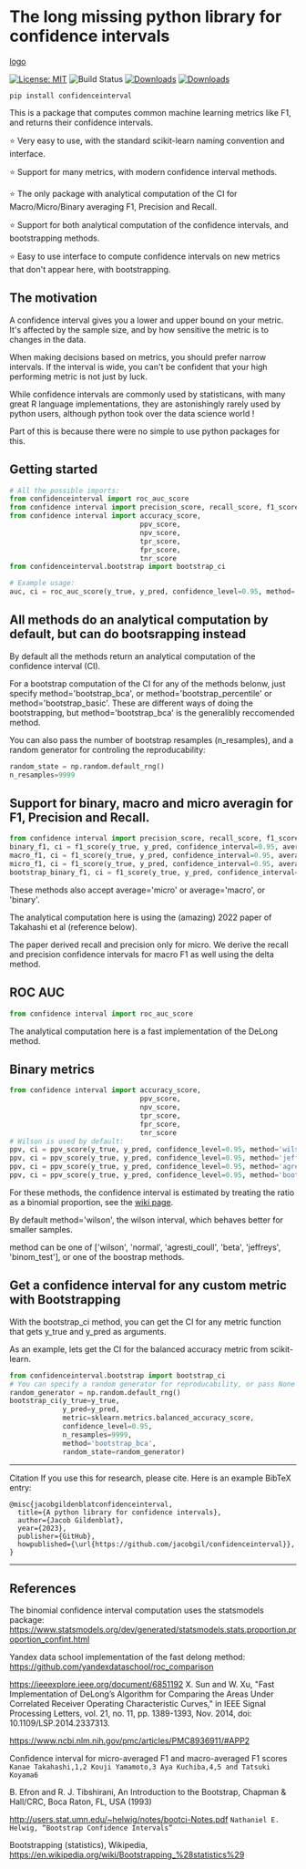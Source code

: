 # The long missing python library for confidence intervals
[logo](logo.png)

[![License: MIT](https://img.shields.io/badge/License-MIT-yellow.svg)](https://opensource.org/licenses/MIT)
![Build Status](https://github.com/jacobgil/confidenceinterval/workflows/Tests/badge.svg)
[![Downloads](https://static.pepy.tech/personalized-badge/confidenceinterval?period=month&units=international_system&left_color=black&right_color=brightgreen&left_text=Monthly%20Downloads)](https://pepy.tech/project/confidenceinterval)
[![Downloads](https://static.pepy.tech/personalized-badge/confidenceinterval?period=total&units=international_system&left_color=black&right_color=blue&left_text=Total%20Downloads)](https://pepy.tech/project/confidenceinterval)

`pip install confidenceinterval`

This is a package that computes common machine learning metrics like F1, and returns their confidence intervals.


⭐ Very easy to use, with the standard scikit-learn naming convention and interface.

⭐ Support for many metrics, with modern confidence interval methods.

⭐ The only package with analytical computation of the CI for Macro/Micro/Binary averaging F1, Precision and Recall.

⭐ Support for both analytical computation of the confidence intervals, and bootstrapping methods.

⭐ Easy to use interface to compute confidence intervals on new metrics that don't appear here, with bootstrapping.

## The motivation

A confidence interval gives you a lower and upper bound on your metric. It's affected by the sample size, and by how sensitive the metric is to changes in the data.

When making decisions based on metrics, you should prefer narrow intervals. If the interval is wide, you can't be confident that your high performing metric is not just by luck.

While confidence intervals are commonly used by statisticans, with many great R language implementations,
they are astonishingly rarely used by python users, although python took over the data science world !

Part of this is because there were no simple to use python packages for this.


## Getting started

```python
# All the possible imports:
from confidenceinterval import roc_auc_score
from confidence interval import precision_score, recall_score, f1_score
from confidence interval import accuracy_score,
                                ppv_score,
                                npv_score,
                                tpr_score,
                                fpr_score,
                                tnr_score
from confidenceinterval.bootstrap import bootstrap_ci

# Example usage:
auc, ci = roc_auc_score(y_true, y_pred, confidence_level=0.95, method='bootstrap_bca', n_resamples=5000)
```

## All methods do an analytical computation by default, but can do bootsrapping instead
By default all the methods return an analytical computation of the confidence interval (CI).

For a bootstrap computation of the CI for any of the methods belonw, just specify method='bootstrap_bca', or method='bootstrap_percentile' or method='bootstrap_basic'.
These are different ways of doing the bootstrapping, but method='bootstrap_bca' is the generalibly reccomended method.

You can also pass the number of bootstrap resamples (n_resamples), and a random generator for controling the reproducability:

```python
random_state = np.random.default_rng()
n_resamples=9999
```

## Support for binary, macro and micro averagin for F1, Precision and Recall.
```python
from confidence interval import precision_score, recall_score, f1_score
binary_f1, ci = f1_score(y_true, y_pred, confidence_interval=0.95, average='binary')
macro_f1, ci = f1_score(y_true, y_pred, confidence_interval=0.95, average='macro')
micro_f1, ci = f1_score(y_true, y_pred, confidence_interval=0.95, average='micro')
bootstrap_binary_f1, ci = f1_score(y_true, y_pred, confidence_interval=0.95, average='binary', method='bootstrap_bca', n_resamples=5000)

```

These methods also accept average='micro' or average='macro', or 'binary'.

The analytical computation here is using the (amazing) 2022 paper of Takahashi et al (reference below).

The paper derived recall and precision only for micro. We derive the recall and precision confidence intervals for macro F1 as well using the delta method.


## ROC AUC
```python
from confidence interval import roc_auc_score
```
The analytical computation here is a fast implementation of the DeLong method.


## Binary metrics
```python
from confidence interval import accuracy_score,
                                ppv_score,
                                npv_score,
                                tpr_score,
                                fpr_score,
                                tnr_score
# Wilson is used by default:
ppv, ci = ppv_score(y_true, y_pred, confidence_level=0.95, method='wilson')
ppv, ci = ppv_score(y_true, y_pred, confidence_level=0.95, method='jeffreys')
ppv, ci = ppv_score(y_true, y_pred, confidence_level=0.95, method='agresti_coull')
ppv, ci = ppv_score(y_true, y_pred, confidence_level=0.95, method='bootstrap_bca')

```

For these methods, the confidence interval is estimated by treating the ratio as a binomial proportion,
see the [wiki page](https://en.wikipedia.org/wiki/Binomial_proportion_confidence_interval).

By default method='wilson', the wilson interval, which behaves better for smaller samples.

method can be one of ['wilson', 'normal', 'agresti_coull', 'beta', 'jeffreys', 'binom_test'], or one of the boostrap methods.

## Get a confidence interval for any custom metric with Bootstrapping
With the bootstrap_ci method, you can get the CI for any metric function that gets y_true and y_pred as arguments.

As an example, lets get the CI for the balanced accuracy metric from scikit-learn.

```python
from confidenceinterval.bootstrap import bootstrap_ci
# You can specify a random generator for reproducability, or pass None
random_generator = np.random.default_rng()
bootstrap_ci(y_true=y_true,
             y_pred=y_pred,
             metric=sklearn.metrics.balanced_accuracy_score,
             confidence_level=0.95,
             n_resamples=9999,
             method='bootstrap_bca',
             random_state=random_generator)
```



----------

Citation
If you use this for research, please cite. Here is an example BibTeX entry:

```
@misc{jacobgildenblatconfidenceinterval,
  title={A python library for confidence intervals},
  author={Jacob Gildenblat},
  year={2023},
  publisher={GitHub},
  howpublished={\url{https://github.com/jacobgil/confidenceinterval}},
}
```

----------

## References

The binomial confidence interval computation uses the statsmodels package:
https://www.statsmodels.org/dev/generated/statsmodels.stats.proportion.proportion_confint.html

Yandex data school implementation of the fast delong method:
https://github.com/yandexdataschool/roc_comparison

https://ieeexplore.ieee.org/document/6851192
X. Sun and W. Xu, "Fast Implementation of DeLong’s Algorithm for Comparing the Areas Under Correlated Receiver Operating Characteristic Curves," in IEEE Signal Processing Letters, vol. 21, no. 11, pp. 1389-1393, Nov. 2014, doi: 10.1109/LSP.2014.2337313.

https://www.ncbi.nlm.nih.gov/pmc/articles/PMC8936911/#APP2

Confidence interval for micro-averaged F1 and macro-averaged F1 scores
`Kanae Takahashi,1,2 Kouji Yamamoto,3 Aya Kuchiba,4,5 and Tatsuki Koyama6`

B. Efron and R. J. Tibshirani, An Introduction to the Bootstrap, Chapman & Hall/CRC, Boca Raton, FL, USA (1993)

http://users.stat.umn.edu/~helwig/notes/bootci-Notes.pdf
`Nathaniel E. Helwig, “Bootstrap Confidence Intervals”`


Bootstrapping (statistics), Wikipedia, https://en.wikipedia.org/wiki/Bootstrapping_%28statistics%29
